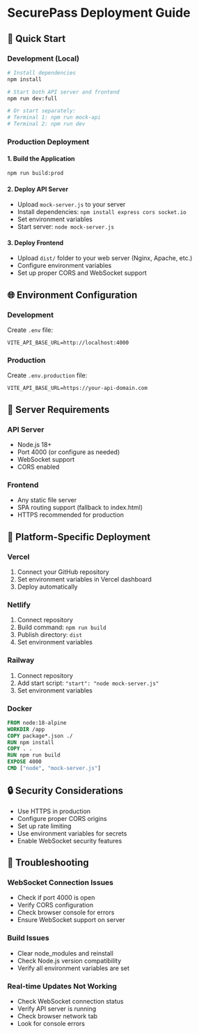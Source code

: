 # SecurePass Deployment Guide

## 🚀 Quick Start

### Development (Local)
```bash
# Install dependencies
npm install

# Start both API server and frontend
npm run dev:full

# Or start separately:
# Terminal 1: npm run mock-api
# Terminal 2: npm run dev
```

### Production Deployment

#### 1. Build the Application
```bash
npm run build:prod
```

#### 2. Deploy API Server
- Upload `mock-server.js` to your server
- Install dependencies: `npm install express cors socket.io`
- Set environment variables
- Start server: `node mock-server.js`

#### 3. Deploy Frontend
- Upload `dist/` folder to your web server (Nginx, Apache, etc.)
- Configure environment variables
- Set up proper CORS and WebSocket support

## 🌐 Environment Configuration

### Development
Create `.env` file:
```
VITE_API_BASE_URL=http://localhost:4000
```

### Production
Create `.env.production` file:
```
VITE_API_BASE_URL=https://your-api-domain.com
```

## 🔧 Server Requirements

### API Server
- Node.js 18+
- Port 4000 (or configure as needed)
- WebSocket support
- CORS enabled

### Frontend
- Any static file server
- SPA routing support (fallback to index.html)
- HTTPS recommended for production

## 📱 Platform-Specific Deployment

### Vercel
1. Connect your GitHub repository
2. Set environment variables in Vercel dashboard
3. Deploy automatically

### Netlify
1. Connect repository
2. Build command: `npm run build`
3. Publish directory: `dist`
4. Set environment variables

### Railway
1. Connect repository
2. Add start script: `"start": "node mock-server.js"`
3. Set environment variables

### Docker
```dockerfile
FROM node:18-alpine
WORKDIR /app
COPY package*.json ./
RUN npm install
COPY . .
RUN npm run build
EXPOSE 4000
CMD ["node", "mock-server.js"]
```

## 🔒 Security Considerations

- Use HTTPS in production
- Configure proper CORS origins
- Set up rate limiting
- Use environment variables for secrets
- Enable WebSocket security features

## 🐛 Troubleshooting

### WebSocket Connection Issues
- Check if port 4000 is open
- Verify CORS configuration
- Check browser console for errors
- Ensure WebSocket support on server

### Build Issues
- Clear node_modules and reinstall
- Check Node.js version compatibility
- Verify all environment variables are set

### Real-time Updates Not Working
- Check WebSocket connection status
- Verify API server is running
- Check browser network tab
- Look for console errors


